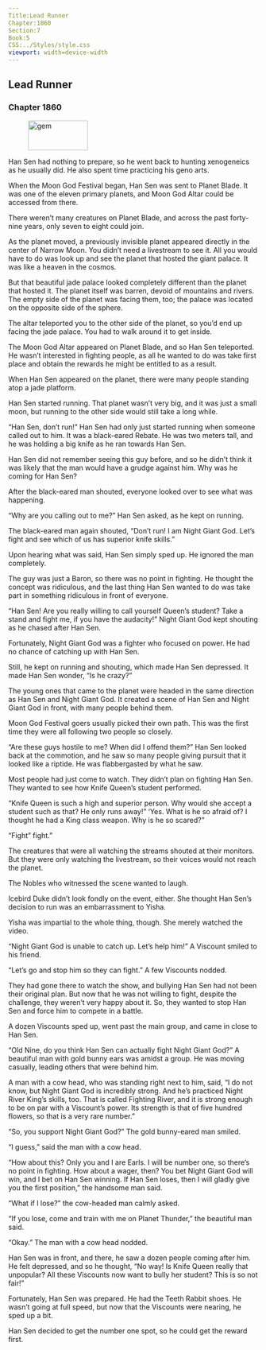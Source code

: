 ```yaml
---
Title:Lead Runner 
Chapter:1860 
Section:7 
Book:5 
CSS:../Styles/style.css 
viewport: width=device-width
---
```

  
## Lead Runner
### Chapter 1860
  
<figure>
	<img src="../Images/gem.gif" alt="gem" id="gem" width="120" height="60" />
</figure>
  

  
Han Sen had nothing to prepare, so he went back to hunting xenogeneics as he usually did. He also spent time practicing his geno arts.

When the Moon God Festival began, Han Sen was sent to Planet Blade. It was one of the eleven primary planets, and Moon God Altar could be accessed from there.

There weren’t many creatures on Planet Blade, and across the past forty-nine years, only seven to eight could join.

As the planet moved, a previously invisible planet appeared directly in the center of Narrow Moon. You didn’t need a livestream to see it. All you would have to do was look up and see the planet that hosted the giant palace. It was like a heaven in the cosmos.

But that beautiful jade palace looked completely different than the planet that hosted it. The planet itself was barren, devoid of mountains and rivers. The empty side of the planet was facing them, too; the palace was located on the opposite side of the sphere.

The altar teleported you to the other side of the planet, so you’d end up facing the jade palace. You had to walk around it to get inside.

The Moon God Altar appeared on Planet Blade, and so Han Sen teleported. He wasn’t interested in fighting people, as all he wanted to do was take first place and obtain the rewards he might be entitled to as a result.

When Han Sen appeared on the planet, there were many people standing atop a jade platform.

Han Sen started running. That planet wasn’t very big, and it was just a small moon, but running to the other side would still take a long while.

“Han Sen, don’t run!” Han Sen had only just started running when someone called out to him. It was a black-eared Rebate. He was two meters tall, and he was holding a big knife as he ran towards Han Sen.

Han Sen did not remember seeing this guy before, and so he didn’t think it was likely that the man would have a grudge against him. Why was he coming for Han Sen?

After the black-eared man shouted, everyone looked over to see what was happening.

“Why are you calling out to me?” Han Sen asked, as he kept on running.

The black-eared man again shouted, “Don’t run! I am Night Giant God. Let’s fight and see which of us has superior knife skills.”

Upon hearing what was said, Han Sen simply sped up. He ignored the man completely.

The guy was just a Baron, so there was no point in fighting. He thought the concept was ridiculous, and the last thing Han Sen wanted to do was take part in something ridiculous in front of everyone.

“Han Sen! Are you really willing to call yourself Queen’s student? Take a stand and fight me, if you have the audacity!” Night Giant God kept shouting as he chased after Han Sen.

Fortunately, Night Giant God was a fighter who focused on power. He had no chance of catching up with Han Sen.

Still, he kept on running and shouting, which made Han Sen depressed. It made Han Sen wonder, “Is he crazy?”

The young ones that came to the planet were headed in the same direction as Han Sen and Night Giant God. It created a scene of Han Sen and Night Giant God in front, with many people behind them.

Moon God Festival goers usually picked their own path. This was the first time they were all following two people so closely.

“Are these guys hostile to me? When did I offend them?” Han Sen looked back at the commotion, and he saw so many people giving pursuit that it looked like a riptide. He was flabbergasted by what he saw.

Most people had just come to watch. They didn’t plan on fighting Han Sen. They wanted to see how Knife Queen’s student performed.

“Knife Queen is such a high and superior person. Why would she accept a student such as that? He only runs away!” ‘Yes. What is he so afraid of? I thought he had a King class weapon. Why is he so scared?”

“Fight” fight.”

The creatures that were all watching the streams shouted at their monitors. But they were only watching the livestream, so their voices would not reach the planet.

The Nobles who witnessed the scene wanted to laugh.

Icebird Duke didn’t look fondly on the event, either. She thought Han Sen’s decision to run was an embarrassment to Yisha.

Yisha was impartial to the whole thing, though. She merely watched the video.

“Night Giant God is unable to catch up. Let’s help him!” A Viscount smiled to his friend.

“Let’s go and stop him so they can fight.” A few Viscounts nodded.

They had gone there to watch the show, and bullying Han Sen had not been their original plan. But now that he was not willing to fight, despite the challenge, they weren’t very happy about it. So, they wanted to stop Han Sen and force him to compete in a battle.

A dozen Viscounts sped up, went past the main group, and came in close to Han Sen.

“Old Nine, do you think Han Sen can actually fight Night Giant God?” A beautiful man with gold bunny ears was amidst a group. He was moving casually, leading others that were behind him.

A man with a cow head, who was standing right next to him, said, “I do not know, but Night Giant God is incredibly strong. And he’s practiced Night River King’s skills, too. That is called Fighting River, and it is strong enough to be on par with a Viscount’s power. Its strength is that of five hundred flowers, so that is a very rare number.”

“So, you support Night Giant God?” The gold bunny-eared man smiled.

“I guess,” said the man with a cow head.

“How about this? Only you and I are Earls. I will be number one, so there’s no point in fighting. How about a wager, then? You bet Night Giant God will win, and I bet on Han Sen winning. If Han Sen loses, then I will gladly give you the first position,” the handsome man said.

“What if I lose?” the cow-headed man calmly asked.

“If you lose, come and train with me on Planet Thunder,” the beautiful man said.

“Okay.” The man with a cow head nodded.

Han Sen was in front, and there, he saw a dozen people coming after him. He felt depressed, and so he thought, “No way! Is Knife Queen really that unpopular? All these Viscounts now want to bully her student? This is so not fair!”

Fortunately, Han Sen was prepared. He had the Teeth Rabbit shoes. He wasn’t going at full speed, but now that the Viscounts were nearing, he sped up a bit.

Han Sen decided to get the number one spot, so he could get the reward first.